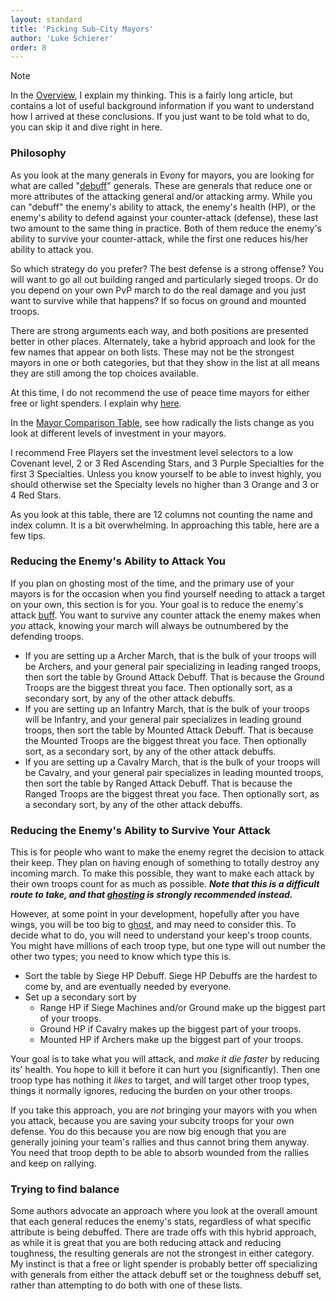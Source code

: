 ```yaml
---
layout: standard
title: 'Picking Sub-City Mayors'
author: 'Luke Schierer'
order: 8
---
```


> [!NOTE]
> In the [Overview], I explain my thinking. This is a fairly long article, but
> contains a lot of useful background information if you want to understand how
> I arrived at these conclusions. If you just want to be told what to do, you
> can skip it and dive right in here.

### Philosophy

As you look at the many generals in Evony for mayors, you are looking for what
are called "[debuff]" generals. These are generals that reduce one or more
attributes of the attacking general and/or attacking army. While you can
"debuff" the enemy's ability to attack, the enemy's health (HP), or the enemy's
ability to defend against your counter-attack (defense), these last two amount
to the same thing in practice. Both of them reduce the enemy's ability to
survive your counter-attack, while the first one reduces his/her ability to
attack you.

So which strategy do you prefer? The best defense is a strong offense? You
will want to go all out building ranged and particularly sieged troops. Or do
you depend on your own PvP march to do the real damage and you just want to
survive while that happens? If so focus on ground and mounted troops.

There are strong arguments each way, and both positions are presented better
in other places. Alternately, take a hybrid approach and look for the few
names that appear on both lists. These may not be the strongest mayors in one
or both categories, but that they show in the list at all means they are still
among the top choices available.

At this time, I do not recommend the use of peace time mayors for either free
or light spenders. I explain why [here][peace].

In the [Mayor Comparison Table], see how radically the lists change as you look at different levels of investment in your mayors.

I recommend Free Players set the investment level selectors to a low Covenant level, 2 or 3 Red Ascending Stars, and 3 Purple Specialties for the first 3 Specialties. Unless you know yourself to be able to invest highly, you should otherwise set the Specialty levels no higher than 3 Orange and 3 or 4 Red Stars.

As you look at this table, there are 12 columns not counting the name and index column.  It is a bit overwhelming.  In approaching this table, here are a few tips.

### Reducing the Enemy's Ability to Attack You

If you plan on ghosting most of the time, and the primary use of your mayors is for the occasion when you find yourself needing to attack a target on your own, this section is for you.  Your goal is to reduce the enemy's attack [buff].  You want to survive any counter attack the enemy makes when *you*
attack, knowing your march will always be outnumbered by the defending troops.

* If you are setting up a Archer March, that is the bulk of your troops will be Archers, and your general pair specializing in leading ranged troops,
  then sort the table by Ground Attack Debuff.  That is because the Ground Troops are the biggest threat you face.  Then optionally sort, as a secondary
  sort, by any of the other attack debuffs.
* If you are setting up an Infantry March, that is the bulk of your troops will be Infantry, and your general pair specializes in leading ground troops,
  then sort the table by Mounted Attack Debuff. That is because the Mounted Troops are the biggest threat you face.  Then optionally sort, as a secondary
  sort, by any of the other attack debuffs.
* If you are setting up a Cavalry March, that is the bulk of your troops will be Cavalry, and your general pair specializes in leading mounted troops,
  then sort the table by Ranged Attack Debuff. That is because the Ranged Troops are the biggest threat you face.  Then optionally sort, as a secondary
  sort, by any of the other attack debuffs.

### Reducing the Enemy's Ability to Survive Your Attack

This is for people who want to make the enemy regret the decision to attack
their keep. They plan on having enough of something to totally destroy any
incoming march. To make this possible, they want to make each attack by their
own troops count for as much as possible.  _**Note that this is a difficult route to take, and that [ghosting] is strongly recommended instead.**_

However, at some point in your development, hopefully after you have wings, you will be too big to [ghost], and may need to consider this.
To decide what to do, you will need to understand your keep's troop counts.  You might have millions of each troop type, but
one type will out number the other two types; you need to know which type this is.

* Sort the table by Siege HP Debuff.  Siege HP Debuffs are the hardest to come by, and are eventually needed by everyone.
* Set up a secondary sort by
  * Range HP if Siege Machines and/or Ground make up the biggest part of your troops.
  * Ground HP if Cavalry makes up the biggest part of your troops.
  * Mounted HP if Archers make up the biggest part of your troops.

Your goal is to take what you will attack, and *make it die faster* by reducing its' health.  You hope to kill it before it can hurt you (significantly).
Then one troop type has nothing it *likes* to target, and will target other troop types, things it normally ignores, reducing the burden on your other troops.

If you take this approach, you are *not* bringing your mayors with you when you attack, because you are saving your subcity troops for your own defense.
You do this because you are now big enough that you are generally joining your team's rallies and thus cannot bring them anyway. You need that troop depth to be able to absorb wounded from the rallies and keep on rallying.

### Trying to find balance

Some authors advocate an approach where you look at the overall amount that
each general reduces the enemy's stats, regardless of what specific attribute
is being debuffed. There are trade offs with this hybrid approach,
as while it is great that you are both reducing attack and reducing toughness,
the resulting generals are not the strongest in either category. My instinct
is that a free or light spender is probably better off specializing with
generals from either the attack debuff set or the toughness debuff set,
rather than attempting to do both with one of these lists.

[Overview]: /Generals/overview
[buff]: /Reference/Glossary#buff
[debuff]: /Reference/Glossary#debuff
[ghost]: /Reference/Glossary#ghost
[ghosting]: /Reference/Glossary#ghost
[peace]: </Generals/Mayor Specialists/peace_time_subcity_mayors>
[Mayor Comparison Table]: </Generals/Mayor Specialists/Mayor/comparison>
